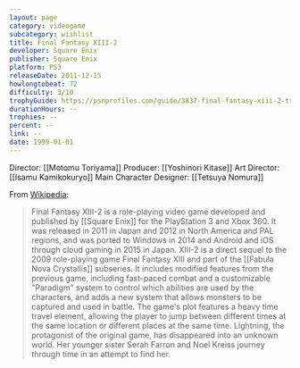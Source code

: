 ```yaml
---
layout: page
category: videogame
subcategory: wishlist
title: Final Fantasy XIII-2
developer: Square Enix
publisher: Square Enix
platform: PS3
releaseDate: 2011-12-15
howlongtobeat: 72
difficulty: 3/10
trophyGuide: https://psnprofiles.com/guide/3837-final-fantasy-xiii-2-trophy-guide
durationHours: --
trophies: --
percent: --
link: --
date: 1999-01-01
---
```


Director: [[Motomu Toriyama]]
Producer: [[Yoshinori Kitase]]
Art Director: [[Isamu Kamikokuryo]]
Main Character Designer: [[Tetsuya Nomura]]

From [Wikipedia](https://en.wikipedia.org/wiki/Final_Fantasy_XIII-2):

> Final Fantasy XIII-2 is a role-playing video game developed and published by [[Square Enix]] for the PlayStation 3 and Xbox 360. It was released in 2011 in Japan and 2012 in North America and PAL regions, and was ported to Windows in 2014 and Android and iOS through cloud gaming in 2015 in Japan. XIII-2 is a direct sequel to the 2009 role-playing game Final Fantasy XIII and part of the [[Fabula Nova Crystallis]] subseries. It includes modified features from the previous game, including fast-paced combat and a customizable "Paradigm" system to control which abilities are used by the characters, and adds a new system that allows monsters to be captured and used in battle. The game's plot features a heavy time travel element, allowing the player to jump between different times at the same location or different places at the same time. Lightning, the protagonist of the original game, has disappeared into an unknown world. Her younger sister Serah Farron and Noel Kreiss journey through time in an attempt to find her.
